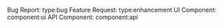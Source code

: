 Bug Report: type:bug
Feature Request: type:enhancement
UI Component: component:ui
API Component: component:api

